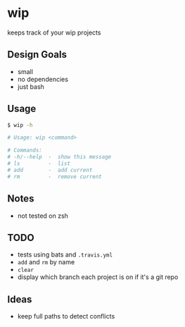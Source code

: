 wip
===

keeps track of your wip projects

## Design Goals

* small
* no dependencies
* just bash

## Usage

```bash
$ wip -h

# Usage: wip <command>

# Commands:
# -h/--help  -  show this message
# ls         -  list
# add        -  add current
# rm         -  remove current
```

## Notes

* not tested on zsh

## TODO

* tests using bats and `.travis.yml`
* `add` and `rm` by name
* `clear`
* display which branch each project is on if it's a git repo

## Ideas

* keep full paths to detect conflicts

